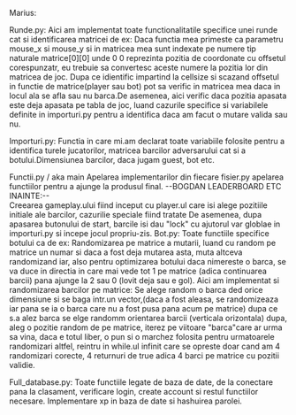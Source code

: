 Marius:

Runde.py:
	Aici am implementat toate  functionalitatile specifice unei runde cat si identificarea matricei de ex:
Daca functia mea primeste ca parametru mouse_x si mouse_y si in matricea mea sunt indexate pe numere tip naturale
matrice[0][0] unde 0 0 reprezinta pozitia de coordonate cu offsetul corespunzatr, eu trebuie sa convertesc aceste numere la pozitia lor 
din matricea de joc.
Dupa ce idientific impartind la cellsize si scazand offsetul in functie de matrice(player sau bot) pot sa verific in matricea mea daca in locul ala
se afla sau nu barca.De asemenea, aici verific daca pozitia apasata este deja apasata pe tabla de joc, luand cazurile specifice si 
variabilele definite in importuri.py pentru a identifica daca am facut o mutare valida sau nu.
 
Importuri.py:
	Functia in care mi.am declarat toate variabiile folosite pentru a identifica turele jucatorilor, matricea barcilor adversarului cat si
a botului.Dimensiunea barcilor, daca jugam guest, bot etc.

Functii.py / aka main
	Apelarea implementarilor din fiecare fisier.py apelarea functiilor pentru a ajunge la produsul final.
	--BOGDAN LEADERBOARD ETC INAINTE:--		
	Creearea gameplay.ului fiind inceput cu player.ul care isi alege pozitiile initiale ale barcilor, cazurilie speciale fiind tratate
	De asemenea, dupa apasarea butonului de start, barcile isi dau "lock" cu ajutorul var globlae in importuri.py si incepe jocul propriu-zis.
Bot.py:
	Toate functiile specifice botului ca de ex: Randomizarea pe matrice a mutarii, luand cu random pe matrice un numar
si daca a fost deja mutarea asta, muta altceva randomizand iar, also pentru optimizarea botului daca nimereste o barca, se va duce in directia in 
care mai vede tot 1 pe matrice (adica continuarea barcii) pana ajunge la 2 sau 0 (lovit deja sau e gol).
	Aici am implementat si randomizarea barcilor pe matrice:
Se alege random o barca ded orice dimensiune si se baga intr.un vector,(daca a fost aleasa, se randomizeaza iar pana se ia o barca care nu a fost pusa pana acum
pe matrice) dupa ce s.a alez barca se elge randomm orientarea barcii (verticala orizontala) dupa, aleg o pozitie random de pe matrice, iterez pe viitoare "barca"care 
ar urma sa vina, daca e totul liber, o pun si o marchez folosita pentru urmatoarele randomizari altfel, reintru in while.ul infinit care se opreste doar cand am 4 randomizari
corecte, 4 returnuri de true adica 4 barci pe matrice cu pozitii validie.

Full_database.py:
	Toate functiile legate de baza de date, de la conectare pana la clasament, verificare login, create account si restul functiilor
necesare. Implementare xp in baza de date si hashuirea parolei.
